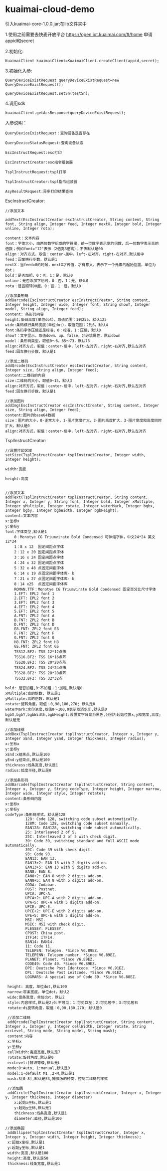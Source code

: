 # kuaimai-cloud-demo

引入kuaimai-core-1.0.0.jar;在lib文件夹中

1.使用之前需要去快麦开放平台 https://open.iot.kuaimai.com/#/home 申请appid和secret

2.初始化:

    KuaimaiClient kuaimaiClient=KuaimaiClient.createClient(appid,secret);
    
3.初始化入参:

    QueryDeviceExistRequest queryDeviceExistRequest=new QueryDeviceExistRequest();
    
    queryDeviceExistRequest.setSn(testSn);
    
4.调用sdk

    kuaimaiClient.getAcsResponse(queryDeviceExistRequest);
    

入参说明：

    QueryDeviceExistRequest：查询设备是否存在
    
    QueryDeviceStatusRequest:查询设备状态
    
    EscInstructRequest:esc打印
    
    EscInstructCreator:esc指令组装器
    
    TsplInstructRequest:tspl打印
    
    TsplInstructCreator:tspl指令组装器
    
    AsyResultRequest:异步打印结果查询
    



EscInstructCreator:

    //添加文本
    
    addText(EscInstructCreator escInstructCreator, String content, String font, String align, Integer feed, Integer nextX, Integer bold, Integer unline, Integer rota);
    
    content：文本内容
    font：字体大小，由两位数字组成的字符串，前一位数字表示宽的倍数，后一位数字表示高的倍数；例如font="12"表示（2倍宽3倍高）；不传默认是00
    align：对齐方式，取值：center-居中，left-左对齐，right-右对齐,默认居中
    feed：回车换行步数，默认是1
    nextX：当feed=0的时候，nextX才传值，才有意义，表示下一个元素的起始位置，单位为dot；
    bold：是否加粗，0：否，1：是，默认0
    unline：是否添加下划线，0：否，1：是，默认0
    rota：是否顺转90度，0：否，1：是，默认0

    //添加条形码
    addBarcode(EscInstructCreator escInstructCreator, String content, Integer height, Integer wide, Integer font, String showT, Integer model, String align, Integer feed);
    content: 条形码内容
    height:条码高度(单位dot），取值范围：1到255，默认125
    wide:条码横行条码宽度(单位dot），取值范围：2到6，默认4
    font:条码字体压缩还是标准，0：标准，1：压缩，默认0
    showT：文字显示，取值down、up、false，非必填属性，默认down
    model：条形码类型，取值0～6，65～73，默认73
    align:对齐方式，取值：center-居中，left-左对齐，right-右对齐,默认左对齐
    feed:回车换行步数，默认是1

    //添加二维码
    addQrcode(EscInstructCreator escInstructCreator, String content, Integer size, String align, Integer feed);
    content:二维码的内容
    size:二维码的大小，取值0~15，默认3
    align:对齐方式，取值：center-居中，left-左对齐，right-右对齐,默认左对齐
    feed:回车换行步数，默认是1

    //添加图片
    addImg(EscInstructCreator escInstructCreator, String content, Integer size, String align, Integer feed);
    content:图片的base64数据
    size：图片的大小，0-正常大小，1-图片宽度扩大，2-图片高度扩大，3-图片宽度和高度同时扩大，默认是0
    align:对齐方式，取值：center-居中，left-左对齐，right-右对齐,默认左对齐

TsplInstructCreator:

    //设置打印区域
    setSize(TsplInstructCreator tsplInstructCreator, Integer width, Integer height);
    
    width:宽度
    
    height:高度
    

    //添加文本
    addText(TsplInstructCreator tsplInstructCreator, String content, Integer x, Integer y, String font, Integer bold, Integer xMultiple, Integer yMultiple, Integer rotate, Integer waterMark, Integer bgbx, Integer bgby, Integer bgbWidth, Integer bgbHeight);
    content:文本内容
    x:坐标x
    y:坐标y
    font:字体类型,默认是1
        0：Monotye CG Triumvirate Bold Condensed 可伸缩字体，中文24*24 英文12*24
        1：8 x 12  固定间距点字体
        2：12 x 20 固定间距点字体
        3：16 x 24 固定间距点字体
        4：24 x 32 固定间距点字体
        5：32 x 48 点固定间距字体
        6：14 x 19 点固定间距字体库- b
        7：21 x 27 点固定间距字体库- b
        8：14 x25  点固定间距字体库
        ROMAN.TTF：Monotye CG Triumvirate Bold Condensed 固定百分比尺寸字体
        1.EFT: EPL2 font 1
        2.EFT: EPL2 font 2
        3.EFT: EPL2 font 3
        4.EFT: EPL2 font 4
        5.EFT: EPL2 font 5
        A.FNT: ZPL2 font A
        B.FNT: ZPL2 font B
        D.FNT: ZPL2 font D
        E8.FNT: ZPL2 font E8
        F.FNT: ZPL2 font F
        G.FNT: ZPL2 font G
        H8.FNT: ZPL2 font H8
        GS.FNT: ZPL2 font GS
        TSS12.BF2: TSS 12*12点阵
        TSS16.BF2: TSS 16*16点阵
        TSS20.BF2: TSS 20*20点阵
        TSS24.BF2: TSS 24*24点阵
        TSS28.BF2: TSS 28*28点阵
        TSS32.BF2: TSS 32*32点

    bold: 是否加粗,0:不加粗；1:加粗,默认是0
    xMultiple:宽的倍数, 默认是1
    yMultiple:高的倍数，默认是1
    rotate:旋转角度，取值：0,90,180,270; 默认是0
    waterMark:水印浓度,取值0～100,0表示取消水印,默认是0
    bgbX,bgbY,bgbWidth,bgbHeight:设置文字背景为黑色,分别为起始位置x,y和宽度,高度;默认是无

    //添加线框
    addBox(TsplInstructCreator tsplInstructCreator, Integer x, Integer y, Integer xEnd, Integer yEnd, Integer thickness, Integer radius);
    x:坐标x
    y:坐标y
    xEnd:x结束点,默认是100
    yEnd:y结束点,默认是100
    thickness:线条宽度,默认是1
    radius:弧度半径,默认是0

    //添加条形码
    addBarcode(TsplInstructCreator tsplInstructCreator, String content, Integer x, Integer y, String codeType, Integer height, Integer narrow, Integer wide, Integer style, Integer rotate);
    content:条形码内容
    x:坐标x
    y:坐标y
    codeType:条形码样式，默认是128
             128: Code 128, switching code subset automatically.
             128M: Code 128, switching code subset manually.
             EAN128: EAN128, switching code subset automatically.
             25: Interleaved 2 of 5.
             25C: Interleaved 2 of 5 with check digit.
             39: Code 39, switching standard and full ASCII mode automatically.
             39C: Code 39 with check digit.
             93: Code 93.
             EAN13: EAN 13.
             EAN13+2: EAN 13 with 2 digits add-on.
             EAN13+5: EAN 13 with 5 digits add-on.
             EAN8: EAN 8.
             EAN8+2: EAN 8 with 2 digits add-on.
             EAN8+5: EAN 8 with 5 digits add-on.
             CODA: Codabar.
             POST: Postnet.
             UPCA: UPC-A.
             UPCA+2: UPC-A with 2 digits add-on.
             UPA+5: UPC-A with 5 digits add-on.
             UPCE: UPC-E.
             UPCE+2: UPC-E with 2 digits add-on.
             UPE+5: UPC-E with 5 digits add-on.
             MSI: MSI.
             MSIC: MSI with check digit.
             PLESSEY: PLESSEY.
             CPOST: China post.
             ITF14: ITF14.
             EAN14: EAN14.
             11: Code 11.
             TELEPEN: Telepen. *Since V6.89EZ.
             TELEPENN: Telepen number. *Since V6.89EZ.
             PLANET: Planet. *Since V6.89EZ.
             CODE49: Code 49. *Since V6.89EZ.
             DPI: Deutsche Post Identcode. *Since V6.91EZ.
             DPL: Deutsche Post Leitcode. *Since V6.91EZ.
             LOGMARS: A special use of Code 39. *Since V6.88EZ.

     height: 高度，单位dot,默认100
     narrow:窄条宽度，单位dot，默认2
     wide:宽条宽度，单位dot，默认2
     style:内容样式,默认是2;0:不可见；1:可见巨左；2:可见居中；3:可见居右
     rotate:ds旋转角度，取值：0,90,180,270; 默认是0

     //添加二维码
     addQrcode(TsplInstructCreator tsplInstructCreator, String content, Integer x, Integer y, Integer cellWidth, Integer rotate, String eccLevel, String mode, String model, String mask);
     content:内容
     x:坐标x
     y:坐标y
     cellWidth:高度宽度,默认是7
     rotate:旋转角度,默认是0
     eccLevel:]辨识等级,默认是L
     mode:0:Auto, 1:manual,默认是0
     model:1-default M1 ,2-M,默认是1
     mask:S[0-8],默认是S3,掩膜版的种类，控制二维码的样式

     //添加圆
     addCircle(TsplInstructCreator tsplInstructCreator, Integer x, Integer y, Integer thickness, Integer diameter)
        x:起始x坐标,默认是1
        y:起始y坐标,默认是1
        thickness:线条宽度,默认是1
        diameter:直径,默认是100

    //添加椭圆
     addEllipse(TsplInstructCreator tsplInstructCreator, Integer x, Integer y, Integer width, Integer height, Integer thickness);
     x:起始x坐标,默认是1
     y:起始y坐标,默认是1
     width:宽度,默认是100
     height:高度,默认是50
     thickness:线条宽度,默认是1

